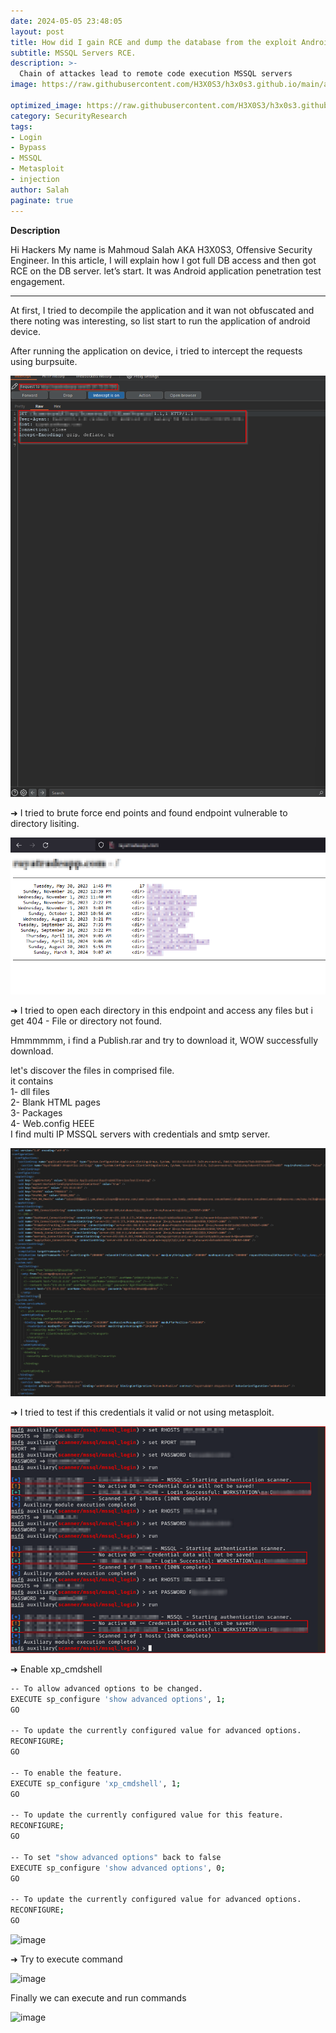```yaml
---  
date: 2024-05-05 23:48:05  
layout: post  
title: How did I gain RCE and dump the database from the exploit Android Application  
subtitle: MSSQL Servers RCE.  
description: >-  
  Chain of attackes lead to remote code execution MSSQL servers  
image: https://raw.githubusercontent.com/H3X0S3/h3x0s3.github.io/main/assets/img/MSSQL/mssql-logo.png

optimized_image: https://raw.githubusercontent.com/H3X0S3/h3x0s3.github.io/main/assets/img/MSSQL/mssql-logo.png  
category: SecurityResearch  
tags:  
- Login  
- Bypass  
- MSSQL  
- Metasploit  
- injection  
author: Salah  
paginate: true  
---
```


**Description**

Hi Hackers My name is Mahmoud Salah AKA H3X0S3, Offensive Security Engineer. In this article, I will explain how I got full DB access and then got RCE on the DB server. let’s start. It was Android application penetration test engagement.

---

At first, I tried to decompile the application and it wan not obfuscated and there noting was interesting, so list start to run the application of android device.

After running the application on device, i tried to intercept the requests using burpsuite.

![image](https://raw.githubusercontent.com/H3X0S3/h3x0s3.github.io/main/assets/img/MSSQL/ssl.png)

➜ I tried to brute force end points and found endpoint vulnerable to directory lisiting.

![image](https://raw.githubusercontent.com/H3X0S3/h3x0s3.github.io/main/assets/img/MSSQL/directory%20listing.png)

➜ I tried to open each directory in this endpoint and access any files but i get 404 - File or directory not found.

Hmmmmmm, i find a Publish.rar and try to download it, WOW successfully download.

let's discover the files in comprised file.  
it contains  
1- dll files  
2- Blank HTML pages  
3- Packages  
4- Web.config HEEE  
I find multi IP MSSQL servers with credentials and smtp server.

![image](https://raw.githubusercontent.com/H3X0S3/h3x0s3.github.io/main/assets/img/MSSQL/blure%20config.png)

➜ I tried to test if this credentials it valid or not using metasploit.

![image](https://raw.githubusercontent.com/H3X0S3/h3x0s3.github.io/main/assets/img/MSSQL/metaploit.jpg)

➜ Enable xp_cmdshell

```bash  
-- To allow advanced options to be changed.  
EXECUTE sp_configure 'show advanced options', 1;  
GO

-- To update the currently configured value for advanced options.  
RECONFIGURE;  
GO

-- To enable the feature.  
EXECUTE sp_configure 'xp_cmdshell', 1;  
GO

-- To update the currently configured value for this feature.  
RECONFIGURE;  
GO

-- To set "show advanced options" back to false  
EXECUTE sp_configure 'show advanced options', 0;  
GO

-- To update the currently configured value for advanced options.  
RECONFIGURE;  
GO  
````

  
![image](https://raw.githubusercontent.com/H3X0S3/h3x0s3.github.io/main/assets/img/MSSQL/enable%20xp_cmdshell.jpg)


➜ Try to execute command


![image](https://raw.githubusercontent.com/H3X0S3/h3x0s3.github.io/main/assets/img/MSSQL/run%20command.jpg)

Finally we can execute and run commands

![image](https://raw.githubusercontent.com/H3X0S3/h3x0s3.github.io/main/assets/img/MSSQL/wow.gif)



